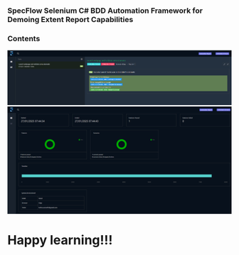 ### SpecFlow Selenium C# BDD Automation Framework for Demoing Extent Report Capabilities

### Contents

![alt text](image.png)
![alt text](image-1.png)

# Happy learning!!!

